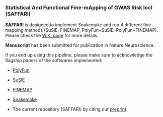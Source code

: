 ### Statistical And Functional Fine-mApping of GWAS Risk locI (SAFFARI) 

**SAFFARI** is designed to implement Snakemake and run 4 different fine-mapping methods (SuSiE, FINEMAP, PolyFun+SuSiE, PolyFun+FINEMAP).
Please check the [WiKi page](https://github.com/mkoromina/SAFFARI/wiki) for more details.

**Manuscript** has been submitted for publication in Nature Neuroscience.

If you end up using this pipeline, please make sure to acknowledge the flagship papers of the softwares implemented:

- [PolyFun](https://www.nature.com/articles/s41588-020-00735-5)

- [SuSiE](https://academic.oup.com/jrsssb/article/82/5/1273/7056114)

- [FINEMAP](https://academic.oup.com/bioinformatics/article/32/10/1493/1743040)

- [Snakemake](https://academic.oup.com/bioinformatics/article/28/19/2520/290322)

- The current repository (SAFFARI) by citing our [preprint](https://pubmed.ncbi.nlm.nih.gov/38405768/).

